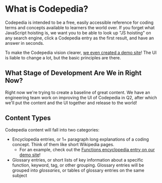 # What is Codepedia?
Codepedia is intended to be a free, easily accessible reference for coding terms and concepts available to learners the world over. If you forget what JavaScript hoisting is, we want you to be able to look up "JS hoisting" on any search engine, click a Codepedia entry as the first result, and have an answer in seconds.

To make the Codepedia vision clearer, [we even created a demo site](https://codecademy.github.io/codepedia/)! The UI is liable to change a lot, but the basic principles are there. 

## What Stage of Development Are We in Right Now?
Right now we're trying to create a baseline of great content. We have an engineering team work on improving the UI of Codepedia in Q2, after which we'll put the content and the UI together and release to the world!

## Content Types
Codepedia content will fall into two categories:
- Encyclopedia entries, or 1+ paragraph long explanations of a coding concept. Think of them like short Wikipedia pages.
  - For an example, check out the [Functions encyclopedia entry on our demo site](https://codecademy.github.io/codepedia/entries/functions/)! 
- Glossary entries, or short lists of key information about a specific function, keyword, tag, or other grouping. Glossary entries will be grouped into _glossaries_, or tables of glossary entries on the same subject
